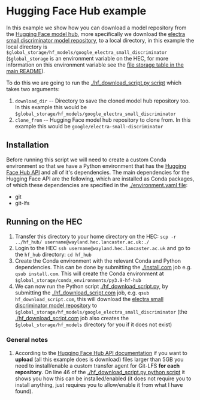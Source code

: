 # Hugging Face Hub example

In this example we show how you can download a model repository from the [Hugging Face model hub](https://huggingface.co/models), more specifically we download the [electra small discriminator model repository](https://huggingface.co/google/electra-small-discriminator/tree/main), to a local directory, in this example the local directory is `$global_storage/hf_models/google_electra_small_discriminator` (`$global_storage` is an environment variable on the HEC, for more information on this environment variable see the [file storage table in the main README](../../README.md#file-storage)).

To do this we are going to run the [./hf_download_script.py script](./hf_download_script.py) which takes two arguments:

1. `download_dir` -- Directory to save the cloned model hub repository too. In this example this would be `$global_storage/hf_models/google_electra_small_discriminator`
2. `clone_from` -- Hugging Face model hub repository to clone from. In this example this would be `google/electra-small-discriminator`

## Installation

Before running this script we will need to create a custom Conda environment so that we have a Python environment that has the [Hugging Face Hub API](https://pypi.org/project/huggingface-hub/) and all of it's dependencies. The main dependencies for the Hugging Face API are the following, which are installed as Conda packages, of which these dependencies are specified in the [./environment.yaml file](./environment.yaml):

- git
- git-lfs

## Running on the HEC

1. Transfer this directory to your home directory on the HEC: `scp -r ../hf_hub/ username@wayland.hec.lancaster.ac.uk:./`
2. Login to the HEC `ssh username@wayland.hec.lancaster.ac.uk` and go to the `hf_hub` directory: `cd hf_hub`
3. Create the Conda environment with the relevant Conda and Python dependencies. This can be done by submitting the [./install.com](./install.com) job e.g. `qsub install.com`. This will create the Conda environment at `$global_storage/conda_environments/py3.9-hf-hub`
4. We can now run the Python script [./hf_download_script.py](./hf_download_script.py), by submitting the [./hf_download_script.com](./hf_download_script.com) job, e.g. `qsub hf_download_script.com`, this will download the [electra small discriminator model repository](https://huggingface.co/google/electra-small-discriminator/tree/main) to `$global_storage/hf_models/google_electra_small_discriminator` (the [./hf_download_script.com](./hf_download_script.com) job also creates the `$global_storage/hf_models` directory for you if it does not exist)

### General notes

1. According to the [Hugging Face Hub API documentation](https://huggingface.co/docs/hub/how-to-upstream#upload-very-large-files) if you want to **upload** (all this example does is download) files larger than 5GB you need to install/enable a custom transfer agent for Git-LFS **for each repository**. On line 46 of the [./hf_download_script.py python script](./hf_download_script.py#L46) it shows you how this can be installed/enabled (it does not require you to install anything, just requires you to allow/enable it from what I have found).